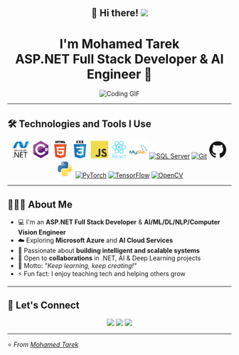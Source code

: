 <h2 align="center">
  👋 Hi there! <img src="https://user-images.githubusercontent.com/42378118/110234147-e3259600-7f4e-11eb-95be-0c4047144dea.gif" width="30">
</h2>

<h1 align="center">
  I'm <strong>Mohamed Tarek</strong>  
  <br>ASP.NET Full Stack Developer & AI Engineer 🤖
</h1>

<p align="center">
  <img src="https://media.giphy.com/media/SWoSkN6DxTszqIKEqv/giphy.gif" alt="Coding GIF" width="500">
</p>

---

## 🛠️ Technologies and Tools I Use
<p align="center">
  <a href="https://dotnet.microsoft.com/" target="_blank"><img src="https://raw.githubusercontent.com/devicons/devicon/master/icons/dot-net/dot-net-original-wordmark.svg" width="40" height="40" alt=".NET"/></a>
  <a href="https://learn.microsoft.com/en-us/dotnet/csharp/" target="_blank"><img src="https://raw.githubusercontent.com/devicons/devicon/master/icons/csharp/csharp-original.svg" width="40" height="40" alt="C#"/></a>
  <a href="https://developer.mozilla.org/en-US/docs/Web/HTML" target="_blank"><img src="https://raw.githubusercontent.com/devicons/devicon/master/icons/html5/html5-original-wordmark.svg" width="40" height="40" alt="HTML5"/></a>
  <a href="https://developer.mozilla.org/en-US/docs/Web/CSS" target="_blank"><img src="https://raw.githubusercontent.com/devicons/devicon/master/icons/css3/css3-original-wordmark.svg" width="40" height="40" alt="CSS3"/></a>
  <a href="https://developer.mozilla.org/en-US/docs/Web/JavaScript" target="_blank"><img src="https://raw.githubusercontent.com/devicons/devicon/master/icons/javascript/javascript-original.svg" width="40" height="40" alt="JavaScript"/></a>
  <a href="https://reactjs.org/" target="_blank"><img src="https://raw.githubusercontent.com/devicons/devicon/master/icons/react/react-original-wordmark.svg" width="40" height="40" alt="React"/></a>
  <a href="https://www.mysql.com/" target="_blank"><img src="https://raw.githubusercontent.com/devicons/devicon/master/icons/mysql/mysql-original-wordmark.svg" width="40" height="40" alt="MySQL"/></a>
  <a href="https://www.microsoft.com/en-us/sql-server" target="_blank"><img src="https://www.vectorlogo.zone/logos/microsoft_sql_server/microsoft_sql_server-icon.svg" width="40" height="40" alt="SQL Server"/></a>
  <a href="https://git-scm.com/" target="_blank"><img src="https://www.vectorlogo.zone/logos/git-scm/git-scm-icon.svg" width="40" height="40" alt="Git"/></a>
  <a href="https://github.com/" target="_blank"><img src="https://raw.githubusercontent.com/devicons/devicon/master/icons/github/github-original.svg" width="40" height="40" alt="GitHub"/></a>
  <a href="https://www.python.org/" target="_blank"><img src="https://raw.githubusercontent.com/devicons/devicon/master/icons/python/python-original.svg" width="40" height="40" alt="Python"/></a>
  <a href="https://pytorch.org/" target="_blank"><img src="https://www.vectorlogo.zone/logos/pytorch/pytorch-icon.svg" width="40" height="40" alt="PyTorch"/></a>
  <a href="https://www.tensorflow.org/" target="_blank"><img src="https://www.vectorlogo.zone/logos/tensorflow/tensorflow-icon.svg" width="40" height="40" alt="TensorFlow"/></a>
  <a href="https://opencv.org/" target="_blank"><img src="https://www.vectorlogo.zone/logos/opencv/opencv-icon.svg" width="40" height="40" alt="OpenCV"/></a>
</p>

---

## 👨🏻‍💻 About Me

- 💻 I'm an **ASP.NET Full Stack Developer** & **AI/ML/DL/NLP/Computer Vision Engineer**  
- ☁️ Exploring **Microsoft Azure** and **AI Cloud Services**  
- 🚀 Passionate about **building intelligent and scalable systems**  
- 🤝 Open to **collaborations** in .NET, AI & Deep Learning projects  
- 🎯 Motto: *"Keep learning, keep creating!"*  
- ⚡ Fun fact: I enjoy teaching tech and helping others grow  

---

## 💬 Let's Connect

<p align="center">
  <a href="https://www.linkedin.com/in/mohamed-mohamed-230ba4364/" target="_blank"><img src="https://img.shields.io/badge/-LinkedIn-blue?style=flat-square&logo=Linkedin&logoColor=white"/></a>
  <a href="mailto:mohamedwork280@gmail.com" target="_blank"><img src="https://img.shields.io/badge/-Email-c14438?style=flat-square&logo=Gmail&logoColor=white"/></a>
  <a href="https://github.com/MohamedWo" target="_blank"><img src="https://img.shields.io/badge/-GitHub-black?style=flat-square&logo=github&logoColor=white"/></a>
</p>

---

⭐️ *From [Mohamed Tarek](https://github.com/MohamedWo)*

